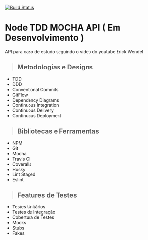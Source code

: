 [![Build Status](https://travis-ci.org/henriquequeirozcunha/node_tdd_mocha.svg?branch=master)](https://travis-ci.org/henriquequeirozcunha/node_tdd_mocha)

# **Node TDD MOCHA API** **( Em Desenvolvimento )**

API para caso de estudo seguindo o vídeo do youtube Erick Wendel 

> ## Metodologias e Designs

* TDD
* DDD
* Conventional Commits
* GitFlow
* Dependency Diagrams
* Continuous Integration
* Continuous Delivery
* Continuous Deployment

> ## Bibliotecas e Ferramentas

* NPM
* Git
* Mocha
* Travis CI
* Coveralls
* Husky
* Lint Staged
* Eslint

> ## Features de Testes

* Testes Unitários
* Testes de Integração
* Cobertura de Testes
* Mocks
* Stubs
* Fakes